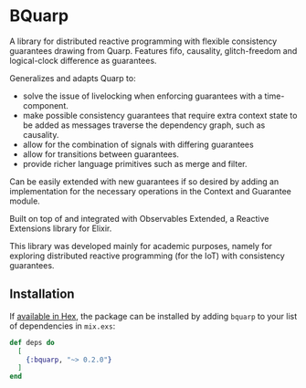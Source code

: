 # BQuarp

A library for distributed reactive programming with flexible consistency guarantees drawing from Quarp.
Features fifo, causality, glitch-freedom and logical-clock difference as guarantees.

Generalizes and adapts Quarp to:
* solve the issue of livelocking when enforcing guarantees with a time-component.
* make possible consistency guarantees that require extra context state to be added as messages traverse the dependency graph, such as causality.
* allow for the combination of signals with differing guarantees
* allow for transitions between guarantees.
* provide richer language primitives such as merge and filter.

Can be easily extended with new guarantees if so desired by adding an implementation for the necessary operations in the Context and Guarantee module.

Built on top of and integrated with Observables Extended, a Reactive Extensions library for Elixir.

This library was developed mainly for academic purposes, 
namely for exploring distributed reactive programming (for the IoT) with consistency guarantees.

## Installation

If [available in Hex](https://hex.pm/docs/publish), the package can be installed
by adding `bquarp` to your list of dependencies in `mix.exs`:

```elixir
def deps do
  [
    {:bquarp, "~> 0.2.0"}
  ]
end
```